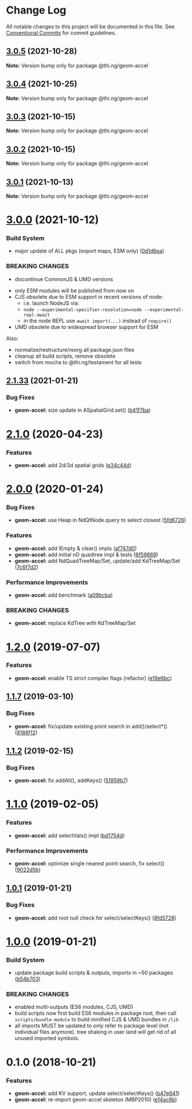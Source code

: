 # Change Log

All notable changes to this project will be documented in this file.
See [Conventional Commits](https://conventionalcommits.org) for commit guidelines.

## [3.0.5](https://github.com/thi-ng/umbrella/compare/@thi.ng/geom-accel@3.0.4...@thi.ng/geom-accel@3.0.5) (2021-10-28)

**Note:** Version bump only for package @thi.ng/geom-accel





## [3.0.4](https://github.com/thi-ng/umbrella/compare/@thi.ng/geom-accel@3.0.3...@thi.ng/geom-accel@3.0.4) (2021-10-25)

**Note:** Version bump only for package @thi.ng/geom-accel





## [3.0.3](https://github.com/thi-ng/umbrella/compare/@thi.ng/geom-accel@3.0.2...@thi.ng/geom-accel@3.0.3) (2021-10-15)

**Note:** Version bump only for package @thi.ng/geom-accel





## [3.0.2](https://github.com/thi-ng/umbrella/compare/@thi.ng/geom-accel@3.0.1...@thi.ng/geom-accel@3.0.2) (2021-10-15)

**Note:** Version bump only for package @thi.ng/geom-accel





## [3.0.1](https://github.com/thi-ng/umbrella/compare/@thi.ng/geom-accel@3.0.0...@thi.ng/geom-accel@3.0.1) (2021-10-13)

**Note:** Version bump only for package @thi.ng/geom-accel





# [3.0.0](https://github.com/thi-ng/umbrella/compare/@thi.ng/geom-accel@2.1.60...@thi.ng/geom-accel@3.0.0) (2021-10-12)


### Build System

* major update of ALL pkgs (export maps, ESM only) ([0d1d6ea](https://github.com/thi-ng/umbrella/commit/0d1d6ea9fab2a645d6c5f2bf2591459b939c09b6))


### BREAKING CHANGES

* discontinue CommonJS & UMD versions

- only ESM modules will be published from now on
- CJS obsolete due to ESM support in recent versions of node:
  - i.e. launch NodeJS via:
  - `node --experimental-specifier-resolution=node --experimental-repl-await`
  - in the node REPL use `await import(...)` instead of `require()`
- UMD obsolete due to widespread browser support for ESM

Also:
- normalize/restructure/reorg all package.json files
- cleanup all build scripts, remove obsolete
- switch from mocha to @thi.ng/testament for all tests






##  [2.1.33](https://github.com/thi-ng/umbrella/compare/@thi.ng/geom-accel@2.1.32...@thi.ng/geom-accel@2.1.33) (2021-01-21) 

###  Bug Fixes 

- **geom-accel:** size update in ASpatialGrid.set() ([b41f7ba](https://github.com/thi-ng/umbrella/commit/b41f7ba38b454f6790c640d9363faa56ebe2190e)) 

#  [2.1.0](https://github.com/thi-ng/umbrella/compare/@thi.ng/geom-accel@2.0.11...@thi.ng/geom-accel@2.1.0) (2020-04-23) 

###  Features 

- **geom-accel:** add 2d/3d spatial grids ([e34c44d](https://github.com/thi-ng/umbrella/commit/e34c44d624026bbce946d904c5b861f7a48fd484)) 

#  [2.0.0](https://github.com/thi-ng/umbrella/compare/@thi.ng/geom-accel@1.2.10...@thi.ng/geom-accel@2.0.0) (2020-01-24) 

###  Bug Fixes 

- **geom-accel:** use Heap in NdQtNode.query to select closest ([5fd6726](https://github.com/thi-ng/umbrella/commit/5fd67260eeb85cfce8216bc3a3d9e5d304f3d846)) 

###  Features 

- **geom-accel:** add IEmpty & clear() impls ([af747d0](https://github.com/thi-ng/umbrella/commit/af747d0e607f193b02e2e9d561d66ce588a8bdc8)) 
- **geom-accel:** add initial nD quadtree impl & tests ([6f59869](https://github.com/thi-ng/umbrella/commit/6f59869f80222d200c68083b2dad5c1a8da731a0)) 
- **geom-accel:** add NdQuadTreeMap/Set, update/add KdTreeMap/Set ([7c6f7d2](https://github.com/thi-ng/umbrella/commit/7c6f7d249780dbfcabd60e3f8f6369fb1b42998d)) 

###  Performance Improvements 

- **geom-accel:** add benchmark ([a09bcba](https://github.com/thi-ng/umbrella/commit/a09bcbacae2cd7f1e284baaa47f40f64ed6a327e)) 

###  BREAKING CHANGES 

- **geom-accel:** replace KdTree with KdTreeMap/Set 

#  [1.2.0](https://github.com/thi-ng/umbrella/compare/@thi.ng/geom-accel@1.1.17...@thi.ng/geom-accel@1.2.0) (2019-07-07) 

###  Features 

- **geom-accel:** enable TS strict compiler flags (refactor) ([e19e6bc](https://github.com/thi-ng/umbrella/commit/e19e6bc)) 

##  [1.1.7](https://github.com/thi-ng/umbrella/compare/@thi.ng/geom-accel@1.1.6...@thi.ng/geom-accel@1.1.7) (2019-03-10) 

###  Bug Fixes 

- **geom-accel:** fix/update existing point search in add()/select*() ([8186f12](https://github.com/thi-ng/umbrella/commit/8186f12)) 

##  [1.1.2](https://github.com/thi-ng/umbrella/compare/@thi.ng/geom-accel@1.1.1...@thi.ng/geom-accel@1.1.2) (2019-02-15) 

###  Bug Fixes 

- **geom-accel:** fix addAll(), addKeys() ([51959b7](https://github.com/thi-ng/umbrella/commit/51959b7)) 

#  [1.1.0](https://github.com/thi-ng/umbrella/compare/@thi.ng/geom-accel@1.0.2...@thi.ng/geom-accel@1.1.0) (2019-02-05) 

###  Features 

- **geom-accel:** add selectVals() impl ([bd1754d](https://github.com/thi-ng/umbrella/commit/bd1754d)) 

###  Performance Improvements 

- **geom-accel:** optimize single nearest point search, fix select() ([9022d5b](https://github.com/thi-ng/umbrella/commit/9022d5b)) 

##  [1.0.1](https://github.com/thi-ng/umbrella/compare/@thi.ng/geom-accel@1.0.0...@thi.ng/geom-accel@1.0.1) (2019-01-21) 

###  Bug Fixes 

- **geom-accel:** add root null check for select/selectKeys() ([8fd5728](https://github.com/thi-ng/umbrella/commit/8fd5728)) 

#  [1.0.0](https://github.com/thi-ng/umbrella/compare/@thi.ng/geom-accel@0.1.11...@thi.ng/geom-accel@1.0.0) (2019-01-21) 

###  Build System 

- update package build scripts & outputs, imports in ~50 packages ([b54b703](https://github.com/thi-ng/umbrella/commit/b54b703)) 

###  BREAKING CHANGES 

- enabled multi-outputs (ES6 modules, CJS, UMD) 
- build scripts now first build ES6 modules in package root, then call   `scripts/bundle-module` to build minified CJS & UMD bundles in `/lib` 
- all imports MUST be updated to only refer to package level   (not individual files anymore). tree shaking in user land will get rid of   all unused imported symbols. 

#  0.1.0 (2018-10-21) 

###  Features 

- **geom-accel:** add KV support, update select/selectKeys() ([b47e641](https://github.com/thi-ng/umbrella/commit/b47e641)) 
- **geom-accel:** re-import geom-accel skeleton (MBP2010) ([e14ac8b](https://github.com/thi-ng/umbrella/commit/e14ac8b))
